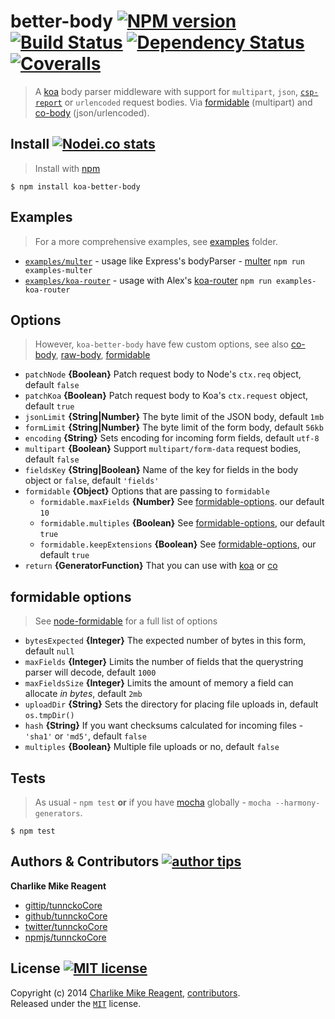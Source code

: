 # better-body [![NPM version][npmjs-shields]][npmjs-url] [![Build Status][travis-img]][travis-url] [![Dependency Status][depstat-img]][depstat-url] [![Coveralls][coveralls-shields]][coveralls-url]
> A [koa][koa-url] body parser middleware with support for `multipart`, `json`, [`csp-report`][csp-report] or `urlencoded` request bodies.
Via [formidable][formidable-url] (multipart) and [co-body][cobody-url] (json/urlencoded).


## Install [![Nodei.co stats][npmjs-install]][npmjs-url]
> Install with [npm](https://npmjs.org)

```
$ npm install koa-better-body
```


## Examples
> For a more comprehensive examples, see [examples](./examples) folder.

- [`examples/multer`](./examples/multer.js) - usage like Express's bodyParser - [multer][multer-url] `npm run examples-multer`
- [`examples/koa-router`](./examples/koa-router.js) - usage with Alex's [koa-router][koa-router-url] `npm run examples-koa-router`


## Options
> However, `koa-better-body` have few custom options, see also [co-body][cobody-url], [raw-body][rawbody-url], [formidable][formidable-url]

- `patchNode` **{Boolean}** Patch request body to Node's `ctx.req` object, default `false`
- `patchKoa` **{Boolean}** Patch request body to Koa's `ctx.request` object, default `true`
- `jsonLimit` **{String|Number}** The byte limit of the JSON body, default `1mb`
- `formLimit` **{String|Number}** The byte limit of the form body, default `56kb`
- `encoding` **{String}** Sets encoding for incoming form fields, default `utf-8`
- `multipart` **{Boolean}** Support `multipart/form-data` request bodies, default `false`
- `fieldsKey` **{String|Boolean}** Name of the key for fields in the body object or `false`, default `'fields'`
- `formidable` **{Object}** Options that are passing to `formidable`
  + `formidable.maxFields` **{Number}** See [formidable-options](./readme.md#formidable-options). our default `10`
  + `formidable.multiples` **{Boolean}** See [formidable-options](./readme.md#formidable-options), our default `true`
  + `formidable.keepExtensions` **{Boolean}** See [formidable-options](./readme.md#formidable-options), our default `true`
- `return` **{GeneratorFunction}** That you can use with [koa][koa-url] or [co][co-url]


## formidable options
> See [node-formidable][formidable-url] for a full list of options

- `bytesExpected` **{Integer}** The expected number of bytes in this form, default `null`
- `maxFields` **{Integer}** Limits the number of fields that the querystring parser will decode, default `1000`
- `maxFieldsSize` **{Integer}** Limits the amount of memory a field can allocate _in bytes_, default `2mb`
- `uploadDir` **{String}** Sets the directory for placing file uploads in, default `os.tmpDir()`
- `hash` **{String}** If you want checksums calculated for incoming files - `'sha1'` or `'md5'`, default `false`
- `multiples` **{Boolean}** Multiple file uploads or no, default `false`


## Tests
> As usual - `npm test` **or** if you have [mocha][mocha-url] globally - `mocha --harmony-generators`.

```
$ npm test
```


## Authors & Contributors [![author tips][author-gittip-img]][author-gittip]

**Charlike Mike Reagent**
+ [gittip/tunnckoCore][author-gittip]
+ [github/tunnckoCore][author-github]
+ [twitter/tunnckoCore][author-twitter]
+ [npmjs/tunnckoCore][author-npmjs]


## License [![MIT license][license-img]][license-url]
Copyright (c) 2014 [Charlike Mike Reagent][author-website], [contributors](https://github.com/tunnckoCore/koa-better-body/graphs/contributors).  
Released under the [`MIT`][license-url] license.



[npmjs-url]: http://npm.im/koa-better-body
[npmjs-shields]: http://img.shields.io/npm/v/koa-better-body.svg
[npmjs-install]: https://nodei.co/npm/koa-better-body.svg?mini=true

[coveralls-url]: https://coveralls.io/r/tunnckoCore/koa-better-body?branch=master
[coveralls-shields]: https://img.shields.io/coveralls/tunnckoCore/koa-better-body.svg

[license-url]: https://github.com/tunnckoCore/koa-better-body/blob/master/license.md
[license-img]: http://img.shields.io/badge/license-MIT-blue.svg

[travis-url]: https://travis-ci.org/tunnckoCore/koa-better-body
[travis-img]: https://travis-ci.org/tunnckoCore/koa-better-body.svg?branch=master

[depstat-url]: https://david-dm.org/tunnckoCore/koa-better-body
[depstat-img]: https://david-dm.org/tunnckoCore/koa-better-body.svg

[author-gittip-img]: http://img.shields.io/gittip/tunnckoCore.svg
[author-gittip]: https://www.gittip.com/tunnckoCore
[author-github]: https://github.com/tunnckoCore
[author-twitter]: https://twitter.com/tunnckoCore

[author-website]: http://www.whistle-bg.tk
[author-npmjs]: https://npmjs.org/~tunnckocore

[cobody-url]: https://github.com/visionmedia/co-body
[mocha-url]: https://github.com/visionmedia/mocha
[rawbody-url]: https://github.com/stream-utils/raw-body
[multer-url]: https://github.com/expressjs/multer
[koa-router-url]: https://github.com/alexmingoia/koa-router
[koa-url]: https://github.com/koajs/koa
[formidable-url]: https://github.com/felixge/node-formidable
[co-url]: https://github.com/visionmedia/co
[extend-url]: https://github.com/justmoon/node-extend
[csp-report]: https://mathiasbynens.be/notes/csp-reports
